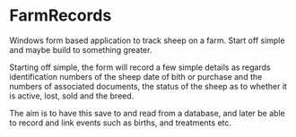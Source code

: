 # FarmRecords
Windows form based application to track sheep on a farm. Start off simple and maybe build to something greater.

Starting off simple, the form will record a few simple details as regards identification numbers of the sheep
date of bith or purchase and the numbers of associated documents, the status of the sheep as to whether it is active,
lost, sold and the breed.
 
 The aim is to have this save to and read from a database, and later be able to record and link events such as births,
 and treatments etc.
